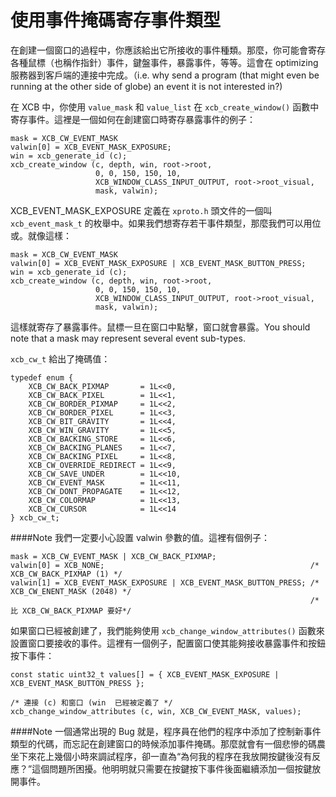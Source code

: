 使用事件掩碼寄存事件類型
===

在創建一個窗口的過程中，你應該給出它所接收的事件種類。那麼，你可能會寄存各種鼠標（也稱作指針）事件，鍵盤事件，暴露事件，等等。這會在 optimizing 服務器到客戶端的連接中完成。（i.e. why send a program (that might even be running at the other side of globe) an event it is not interested in?)


在 XCB 中，你使用 `value_mask` 和 `value_list` 在 `xcb_create_window()` 函數中寄存事件。這裡是一個如何在創建窗口時寄存暴露事件的例子：

    mask = XCB_CW_EVENT_MASK
    valwin[0] = XCB_EVENT_MASK_EXPOSURE;
    win = xcb_generate_id (c);
    xcb_create_window (c, depth, win, root->root,
                       0, 0, 150, 150, 10,
                       XCB_WINDOW_CLASS_INPUT_OUTPUT, root->root_visual,
                       mask, valwin);

XCB_EVENT_MASK_EXPOSURE 定義在 `xproto.h` 頭文件的一個叫 `xcb_event_mask_t` 的枚舉中。如果我們想寄存若干事件類型，那麼我們可以用位或。就像這樣：

    mask = XCB_CW_EVENT_MASK
    valwin[0] = XCB_EVENT_MASK_EXPOSURE | XCB_EVENT_MASK_BUTTON_PRESS;
    win = xcb_generate_id (c);
    xcb_create_window (c, depth, win, root->root,
                       0, 0, 150, 150, 10,
                       XCB_WINDOW_CLASS_INPUT_OUTPUT, root->root_visual,
                       mask, valwin);

這樣就寄存了暴露事件。鼠標一旦在窗口中點擊，窗口就會暴露。You should note that a mask may represent several event sub-types.

`xcb_cw_t` 給出了掩碼值：

    typedef enum {
        XCB_CW_BACK_PIXMAP       = 1L<<0,
        XCB_CW_BACK_PIXEL        = 1L<<1,
        XCB_CW_BORDER_PIXMAP     = 1L<<2,
        XCB_CW_BORDER_PIXEL      = 1L<<3,
        XCB_CW_BIT_GRAVITY       = 1L<<4,
        XCB_CW_WIN_GRAVITY       = 1L<<5,
        XCB_CW_BACKING_STORE     = 1L<<6,
        XCB_CW_BACKING_PLANES    = 1L<<7,
        XCB_CW_BACKING_PIXEL     = 1L<<8,
        XCB_CW_OVERRIDE_REDIRECT = 1L<<9,
        XCB_CW_SAVE_UNDER        = 1L<<10,
        XCB_CW_EVENT_MASK        = 1L<<11,
        XCB_CW_DONT_PROPAGATE    = 1L<<12,
        XCB_CW_COLORMAP          = 1L<<13,
        XCB_CW_CURSOR            = 1L<<14
    } xcb_cw_t;

####Note
我們一定要小心設置 valwin 參數的值。這裡有個例子：

    mask = XCB_CW_EVENT_MASK | XCB_CW_BACK_PIXMAP;
    valwin[0] = XCB_NONE;                                              /* XCB_CW_BACK_PIXMAP (1) */
    valwin[1] = XCB_EVENT_MASK_EXPOSURE | XCB_EVENT_MASK_BUTTON_PRESS; /* XCB_CW_ENENT_MASK (2048) */
                                                                       /* 比 XCB_CW_BACK_PIXMAP 要好*/

如果窗口已經被創建了，我們能夠使用 `xcb_change_window_attributes()` 函數來設置窗口要接收的事件。這裡有一個例子，配置窗口使其能夠接收暴露事件和按鈕按下事件：

    const static uint32_t values[] = { XCB_EVENT_MASK_EXPOSURE | XCB_EVENT_MASK_BUTTON_PRESS };

    /* 連接 (c) 和窗口 (win  已經被定義了 */
    xcb_change_window_attributes (c, win, XCB_CW_EVENT_MASK, values);

####Note
    一個通常出現的 Bug 就是，程序員在他們的程序中添加了控制新事件類型的代碼，而忘記在創建窗口的時候添加事件掩碼。那麼就會有一個悲慘的碼農坐下來花上幾個小時來調試程序，卻一直為“為何我的程序在我放開按鍵後沒有反應？”這個問題所困擾。他明明就只需要在按鍵按下事件後面繼續添加一個按鍵放開事件。
